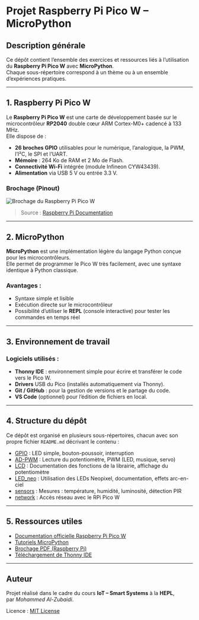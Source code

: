 # Projet Raspberry Pi Pico W – MicroPython

## Description générale
Ce dépôt contient l’ensemble des exercices et ressources liés à l’utilisation du **Raspberry Pi Pico W** avec **MicroPython**.  
Chaque sous-répertoire correspond à un thème ou à un ensemble d’expériences pratiques.

---

## 1. Raspberry Pi Pico W

Le **Raspberry Pi Pico W** est une carte de développement basée sur le microcontrôleur **RP2040** double cœur ARM Cortex-M0+ cadencé à 133 MHz.  
Elle dispose de :
- **26 broches GPIO** utilisables pour le numérique, l’analogique, la PWM, l’I²C, le SPI et l’UART.
- **Mémoire** : 264 Ko de RAM et 2 Mo de Flash.
- **Connectivité Wi-Fi** intégrée (module Infineon CYW43439).
- **Alimentation** via USB 5 V ou entrée 3.3 V.

### Brochage (Pinout)
![Brochage du Raspberry Pi Pico W](https://www.raspberrypi.com/documentation/microcontrollers/images/pico-pinout.svg)
> Source : [Raspberry Pi Documentation](https://www.raspberrypi.com/documentation/microcontrollers/raspberry-pi-pico.html)

---

## 2. MicroPython

**MicroPython** est une implémentation légère du langage Python conçue pour les microcontrôleurs.  
Elle permet de programmer le Pico W très facilement, avec une syntaxe identique à Python classique.

### Avantages :
- Syntaxe simple et lisible  
- Exécution directe sur le microcontrôleur  
- Possibilité d’utiliser le **REPL** (console interactive) pour tester les commandes en temps réel

---

## 3. Environnement de travail

### Logiciels utilisés :
- **Thonny IDE** : environnement simple pour écrire et transférer le code vers le Pico W.
- **Drivers** USB du Pico (installés automatiquement via Thonny).
- **Git / GitHub** : pour la gestion de versions et le partage du code.
- **VS Code** (optionnel) pour l’édition de fichiers en local.

---
## 4. Structure du dépôt

Ce dépôt est organisé en plusieurs sous-répertoires, chacun avec son propre fichier `README.md` décrivant le contenu :

- [GPIO](./GPIO) : LED simple, bouton-poussoir, interruption  
- [AD-PWM](./AD-PWM) : Lecture du potentiomètre, PWM (LED, musique, servo)  
- [LCD](./LCD) : Documentation des fonctions de la librairie, affichage du potentiomètre  
- [LED_neo](./LED_neo) : Utilisation des LEDs Neopixel, documentation, effets arc-en-ciel  
- [sensors](./sensors) : Mesures : température, humidité, luminosité, détection PIR  
- [network](./network) : Accès réseau avec le RPi Pico W


---

## 5. Ressources utiles

- [Documentation officielle Raspberry Pi Pico W](https://www.raspberrypi.com/documentation/microcontrollers/)
- [Tutoriels MicroPython](https://docs.micropython.org/en/latest/)
- [Brochage PDF (Raspberry Pi)](https://datasheets.raspberrypi.com/pico/Pico-R3-A4-Pinout.pdf)
- [Téléchargement de Thonny IDE](https://thonny.org/)

---

## Auteur
Projet réalisé dans le cadre du cours **IoT – Smart Systems** à la **HEPL**,  
par *Mohammed Al-Zubaidi*.

Licence : [MIT License](./LICENSE)

